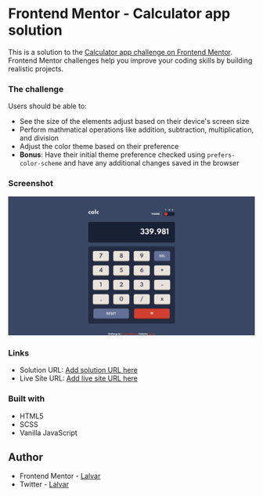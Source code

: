 # Frontend Mentor - Calculator app solution

This is a solution to the [Calculator app challenge on Frontend Mentor](https://www.frontendmentor.io/challenges/calculator-app-9lteq5N29). Frontend Mentor challenges help you improve your coding skills by building realistic projects.

### The challenge

Users should be able to:

- See the size of the elements adjust based on their device's screen size
- Perform mathmatical operations like addition, subtraction, multiplication, and division
- Adjust the color theme based on their preference
- **Bonus**: Have their initial theme preference checked using `prefers-color-scheme` and have any additional changes saved in the browser

### Screenshot

![](./calculator.png)

### Links

- Solution URL: [Add solution URL here](https://your-solution-url.com)
- Live Site URL: [Add live site URL here](https://llalvar.github.io/Calculator_App/)

### Built with

- HTML5
- SCSS
- Vanilla JavaScript

## Author

- Frontend Mentor - [Lalvar](https://www.frontendmentor.io/profile/lLalvar)
- Twitter - [Lalvar](https://twitter.com/ILalvar)
